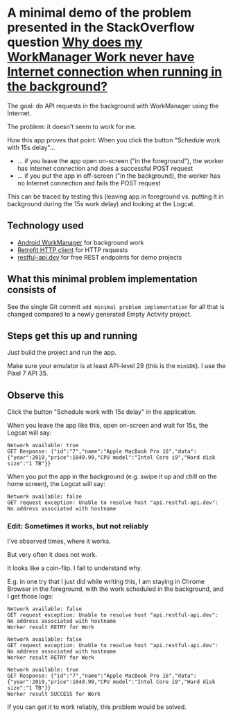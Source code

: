 # A minimal demo of the problem presented in the StackOverflow question [Why does my WorkManager Work never have Internet connection when running in the background?](https://stackoverflow.com/q/79478376/20594090)

The goal: do API requests in the background with WorkManager using the Internet.

The problem: it doesn't seem to work for me.

How this app proves that point: When you click the button "Schedule work with 15s delay"...

- ... if you leave the app open on-screen ("in the foreground"), the worker has Internet connection and does a successful POST request
- ... if you put the app in off-screen ("in the background), the worker has no Internet connection and fails the POST request

This can be traced by testing this (leaving app in foreground vs. putting it in background during the 15s work delay) and looking at the Logcat.

## Technology used

- [Android WorkManager](https://developer.android.com/develop/background-work/background-tasks/persistent/getting-started) for background work
- [Retrofit HTTP client](https://square.github.io/retrofit/) for HTTP requests
- [restful-api.dev](https://restful-api.dev/) for free REST endpoints for demo projects

## What this minimal problem implementation consists of

See the single Git commit `add minimal problem implementation` for all that is changed compared to a newly generated Empty Activity project.

## Steps get this up and running

Just build the project and run the app.

Make sure your emulator is at least API-level 29 (this is the `minSDK`). I use the Pixel 7 API 35.

## Observe this

Click the button "Schedule work with 15s delay" in the application.

When you leave the app like this, open on-screen and wait for 15s, the Logcat will say:

```text
Network available: true
GET Response: {"id":"7","name":"Apple MacBook Pro 16","data":{"year":2019,"price":1849.99,"CPU model":"Intel Core i9","Hard disk size":"1 TB"}}
```

When you put the app in the background (e.g. swipe it up and chill on the home screen), the Logcat will say:

```text
Network available: false
GET request exception: Unable to resolve host "api.restful-api.dev": No address associated with hostname
```

### Edit: Sometimes it works, but not reliably

I've observed times, where it works.

But very often it does not work.

It looks like a coin-flip. I fail to understand why.

E.g. in one try that I just did while writing this, I am staying in Chrome Browser in the foreground, with the work scheduled in the background, and I get those logs:

```text
Network available: false
GET request exception: Unable to resolve host "api.restful-api.dev": No address associated with hostname
Worker result RETRY for Work

Network available: false
GET request exception: Unable to resolve host "api.restful-api.dev": No address associated with hostname
Worker result RETRY for Work

Network available: true
GET Response: {"id":"7","name":"Apple MacBook Pro 16","data":{"year":2019,"price":1849.99,"CPU model":"Intel Core i9","Hard disk size":"1 TB"}}
Worker result SUCCESS for Work
```

If you can get it to work reliably, this problem would be solved.
